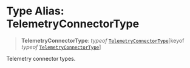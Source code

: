 # Type Alias: TelemetryConnectorType

> **TelemetryConnectorType**: *typeof* [`TelemetryConnectorType`](../variables/TelemetryConnectorType.md)\[keyof *typeof* [`TelemetryConnectorType`](../variables/TelemetryConnectorType.md)\]

Telemetry connector types.
